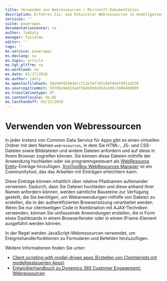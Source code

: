 ```yaml
---
title: Verwenden von Webressourcen | Microsoft-Dokumentation
description: Erfahren Sie, wie Entwickler Webressourcen in modellgesteuerten Apps verwenden.
services: ''
suite: powerapps
documentationcenter: na
author: JimDaly
manager: faisalmo
editor: ''
tags: ''
ms.service: powerapps
ms.devlang: na
ms.topic: article
ms.tgt_pltfrm: na
ms.workload: na
ms.date: 03/17/2018
ms.author: jdaly
ms.openlocfilehash: 56e994929036cc713e7bf7dfc04f46bf991a3530
ms.sourcegitcommit: 59785e9e82da8f5bd459dcb5da3d5c18064b0899
ms.translationtype: HT
ms.contentlocale: de-DE
ms.lasthandoff: 03/22/2018
---
```

# <a name="use-web-resources"></a>Verwenden von Webressourcen

In jeder Instanz von Common Data Service für Apps gibt es einen virtuellen Ordner mit dem Namen `webresources`, in dem Sie HTML-, JS- und CSS-Dateien sowie Bilddateien und andere Dateien anfordern und auf diese in Ihrem Browser zugreifen können. Sie können diese Dateien mithilfe der Anwendung hochladen oder sie programmgesteuert als [WebResource Entity](../common-data-service/reference/entities/webresource.md)-Einträge hinzufügen. [XrmToolBox WebResources Manager](https://www.xrmtoolbox.com/plugins/MsCrmTools.WebResourcesManager/) ist ein Communitytool, das das Arbeiten mit Einträgen erleichtern kann.

Diese Einträge können inhaltlich über relative Pfadnamen aufeinander verweisen. Dadurch, dass Sie Dateien hochladen und diese anhand ihrer Namen anfordern können, werden sämtliche Bausteine zur Verfügung gestellt, die Sie benötigen, um Webanwendungen mithilfe von Dateien zu erstellen, die in der authentifizierten Browsersitzung verarbeitet werden. Wenn Sie nur clientseitigen Code in Kombination mit AJAX-Techniken verwenden, können Sie umfassende Anwendungen erstellen, die in Form eines Dashboards in einem Browserfenster oder in einem IFrame-Element ausgeführt werden können. 

In der Regel werden JavaScript-Webressourcen verwendet, um Ereignishandlerfunktionen zu Formularen und Befehlen hinzuzufügen.

Weitere Informationen finden Sie unter:
- [Client scripting with model-driven apps (Erstellen von Clientskripts mit modellgesteuerten Apps)](client-scripting.md)
- [Entwicklerhandbuch zu Dynamics 365 Customer Engagement: Webressourcen](/dynamics365/customer-engagement/developer/web-resources)
